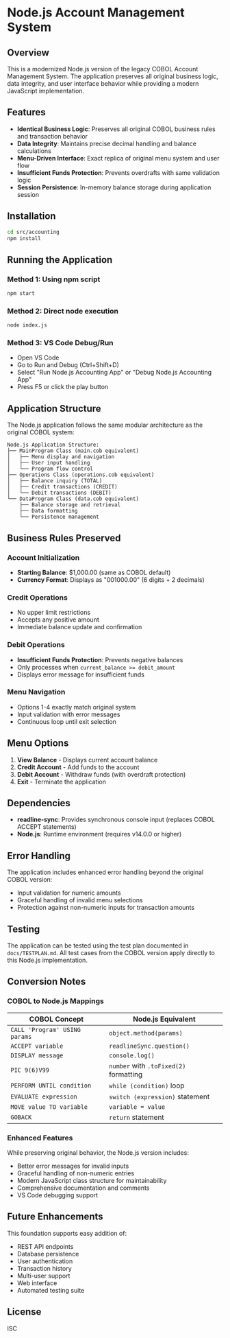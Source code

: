 # Node.js Account Management System

## Overview

This is a modernized Node.js version of the legacy COBOL Account Management System. The application preserves all original business logic, data integrity, and user interface behavior while providing a modern JavaScript implementation.

## Features

- **Identical Business Logic**: Preserves all original COBOL business rules and transaction behavior
- **Data Integrity**: Maintains precise decimal handling and balance calculations
- **Menu-Driven Interface**: Exact replica of original menu system and user flow
- **Insufficient Funds Protection**: Prevents overdrafts with same validation logic
- **Session Persistence**: In-memory balance storage during application session

## Installation

```bash
cd src/accounting
npm install
```

## Running the Application

### Method 1: Using npm script

```bash
npm start
```

### Method 2: Direct node execution

```bash
node index.js
```

### Method 3: VS Code Debug/Run

- Open VS Code
- Go to Run and Debug (Ctrl+Shift+D)
- Select "Run Node.js Accounting App" or "Debug Node.js Accounting App"
- Press F5 or click the play button

## Application Structure

The Node.js application follows the same modular architecture as the original COBOL system:

```text
Node.js Application Structure:
├── MainProgram Class (main.cob equivalent)
│   ├── Menu display and navigation
│   ├── User input handling
│   └── Program flow control
├── Operations Class (operations.cob equivalent)
│   ├── Balance inquiry (TOTAL)
│   ├── Credit transactions (CREDIT)
│   └── Debit transactions (DEBIT)
└── DataProgram Class (data.cob equivalent)
    ├── Balance storage and retrieval
    ├── Data formatting
    └── Persistence management
```

## Business Rules Preserved

### Account Initialization

- **Starting Balance**: $1,000.00 (same as COBOL default)
- **Currency Format**: Displays as "001000.00" (6 digits + 2 decimals)

### Credit Operations

- No upper limit restrictions
- Accepts any positive amount
- Immediate balance update and confirmation

### Debit Operations

- **Insufficient Funds Protection**: Prevents negative balances
- Only processes when `current_balance >= debit_amount`
- Displays error message for insufficient funds

### Menu Navigation

- Options 1-4 exactly match original system
- Input validation with error messages
- Continuous loop until exit selection

## Menu Options

1. **View Balance** - Displays current account balance
2. **Credit Account** - Add funds to the account
3. **Debit Account** - Withdraw funds (with overdraft protection)
4. **Exit** - Terminate the application

## Dependencies

- **readline-sync**: Provides synchronous console input (replaces COBOL ACCEPT statements)
- **Node.js**: Runtime environment (requires v14.0.0 or higher)

## Error Handling

The application includes enhanced error handling beyond the original COBOL version:

- Input validation for numeric amounts
- Graceful handling of invalid menu selections
- Protection against non-numeric inputs for transaction amounts

## Testing

The application can be tested using the test plan documented in `docs/TESTPLAN.md`. All test cases from the COBOL version apply directly to this Node.js implementation.

## Conversion Notes

### COBOL to Node.js Mappings

| COBOL Concept | Node.js Equivalent |
|---------------|-------------------|
| `CALL 'Program' USING params` | `object.method(params)` |
| `ACCEPT variable` | `readlineSync.question()` |
| `DISPLAY message` | `console.log()` |
| `PIC 9(6)V99` | `number` with `.toFixed(2)` formatting |
| `PERFORM UNTIL condition` | `while (condition)` loop |
| `EVALUATE expression` | `switch (expression)` statement |
| `MOVE value TO variable` | `variable = value` |
| `GOBACK` | `return` statement |

### Enhanced Features

While preserving original behavior, the Node.js version includes:

- Better error messages for invalid inputs
- Graceful handling of non-numeric entries
- Modern JavaScript class structure for maintainability
- Comprehensive documentation and comments
- VS Code debugging support

## Future Enhancements

This foundation supports easy addition of:

- REST API endpoints
- Database persistence
- User authentication
- Transaction history
- Multi-user support
- Web interface
- Automated testing suite

## License

ISC
